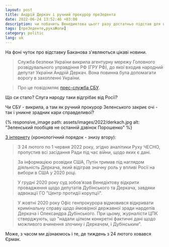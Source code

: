 ```yaml
---
layout: post
title: Андрій Деркач і ручний прокурор преЗедента
date: 2022-06-24 13:52:46 +03:00
description: чи побачить Венедиктова цьогг разу достатньо підстав для відкриття справи прокурорської щодо Деркача?
tags: [преЗеденте,рукаЖопи]
category: politic
lang: uk
---
```


На фоні чуток про відставку Баканова з'являються цікаві новини.

> Служба безпеки України викрила агентурну мережу Головного розвідувального управдіння РФ (ГРУ РФ), до якої входив народний депутат України Андрій Деркач. Вона повинна була допомагати ворогу в захопленні України.

> Про це повідомляє [прес-служба СБУ](https://t.me/SBUkr/4509).

Що си стало?
Слуга народу таки відгрібає від Росії?

Чи СБУ - викрила, а там як ручний прокурор Зеленського закриє очі - так і уникне зрадник кари справделивої?

{% responsive_image path: assets/images/2022/derkach.jpg alt: "Зеленський пообіцяв не останній дзвінок Порошенко" %} 

[З інтернету](https://www.chesno.org/politician/105/) (хронологічний порядок - знизу вгору):

> З 24 лютого по 1 червня 2022 року, згідно аналітики Руху ЧЕСНО, пропустив всі засідання Ради під час війни, щодо яких є дані.

>За інформацією розвідки США, Путін тримав під наглядом діяльність Деркача, який відіграв значну роль у впливі Росії на вибори в США у 2020 році.

> У грудні 2020 року суд зобов’язав Венедіктову відкрити провадження щодо депутатів Дубінського та Деркача, завдяки адвокації ГО  "Центр протидії корупції".

> У жовтні 2020 року Офіс генпрокурора відмовився відкривати кримінальну справу щодо ймовірної державної зради нардепів Деркача і Олександра Дубінського. При цьому, журналісти ЦПК стверджують, що "надали цілком конкретні фактичні дані щодо можливого вчинення злочину і Деркачем, і Дубінським".

Може, з часом ми дізнаємось і те, де тиждень з 24 лютого ховався Єрмак.